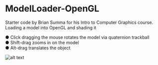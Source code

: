 # ModelLoader-OpenGL
Starter code by Brian Summa for his Intro to Computer Graphics course. Loading a model into OpenGL and shading it


● Click dragging the mouse rotates the model via quaternion trackball <br />
● Shift-drag zooms in on the model <br />
● Alt-drag translates the object <br />



![alt text](https://i.imgur.com/jKgQsSg.png)
